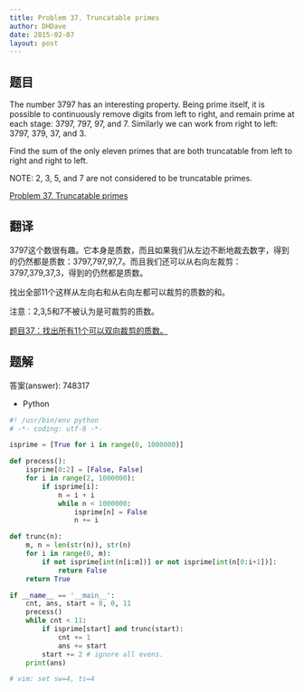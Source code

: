 ```yaml
---
title: Problem 37. Truncatable primes
author: DHDave
date: 2015-02-07
layout: post
---
```


## 题目

The number 3797 has an interesting property. Being prime itself, it is possible to continuously remove digits from left to right, and remain prime at each stage: 3797, 797, 97, and 7. Similarly we can work from right to left: 3797, 379, 37, and 3.

Find the sum of the only eleven primes that are both truncatable from left to right and right to left.
<!--more-->
NOTE: 2, 3, 5, and 7 are not considered to be truncatable primes.

[Problem 37. Truncatable primes](https://projecteuler.net/problem=37 "Problem 37")

## 翻译

3797这个数很有趣。它本身是质数，而且如果我们从左边不断地裁去数字，得到的仍然都是质数：3797,797,97,7。而且我们还可以从右向左裁剪：3797,379,37,3，得到的仍然都是质数。

找出全部11个这样从左向右和从右向左都可以裁剪的质数的和。

注意：2,3,5和7不被认为是可裁剪的质数。

[题目37：找出所有11个可以双向裁剪的质数。](http://pe.spiritzhang.com/index.php/2011-05-11-09-44-54/38-3711 "题目37")

## 题解

答案(answer): 748317

+ Python

```python
#! /usr/bin/env python
# -*- coding: utf-8 -*-

isprime = [True for i in range(0, 1000000)]

def precess():
    isprime[0:2] = [False, False]
    for i in range(2, 1000000):
        if isprime[i]:
            n = i + i
            while n < 1000000:
                isprime[n] = False
                n += i

def trunc(n):
    m, n = len(str(n)), str(n)
    for i in range(0, m):
        if not isprime[int(n[i:m])] or not isprime[int(n[0:i+1])]:
            return False
    return True

if __name__ == '__main__':
    cnt, ans, start = 0, 0, 11
    precess()
    while cnt < 11:
        if isprime[start] and trunc(start):
            cnt += 1
            ans += start
        start += 2 # ignore all evens.
    print(ans)

# vim: set sw=4, ts=4
```
